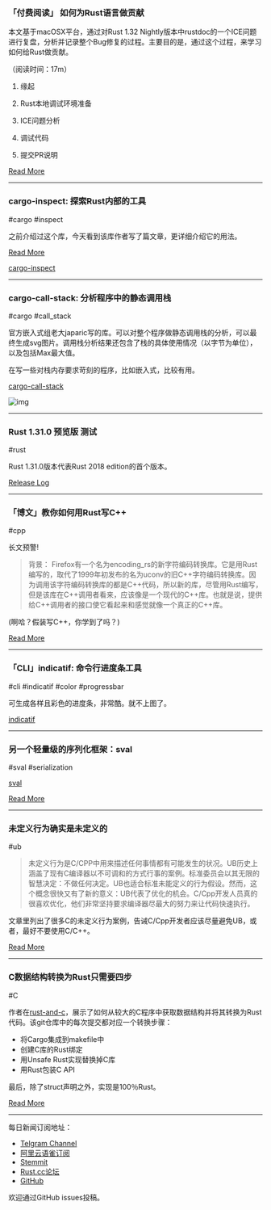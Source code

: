 ### 「付费阅读」 如何为Rust语言做贡献

本文基于macOSX平台，通过对Rust 1.32 Nightly版本中rustdoc的一个ICE问题进行复盘，分析并记录整个Bug修复的过程。主要目的是，通过这个过程，来学习如何给Rust做贡献。

（阅读时间：17m）

1. 缘起

2. Rust本地调试环境准备

3. ICE问题分析

4. 调试代码

5. 提交PR说明

[Read More](https://zhuanlan.zhihu.com/p/51479889)

---

### cargo-inspect: 探索Rust内部的工具

#cargo #inspect 

之前介绍过这个库，今天看到该库作者写了篇文章，更详细介绍它的用法。

[Read More](https://matthias-endler.de/2018/cargo-inspect/)

[cargo-inspect](https://github.com/mre/cargo-inspect)

---

### cargo-call-stack: 分析程序中的静态调用栈

#cargo #call_stack

官方嵌入式组老大japaric写的库。可以对整个程序做静态调用栈的分析，可以最终生成svg图片。调用栈分析结果还包含了栈的具体使用情况（以字节为单位），以及包括Max最大值。

在写一些对栈内存要求苛刻的程序，比如嵌入式，比较有用。

[cargo-call-stack](https://github.com/japaric/cargo-call-stack#cargo-call-stack)

![img](https://wx1.sinaimg.cn/mw690/71684decly1fxuh40azmhj218g0h1jsy.jpg)

---

### Rust 1.31.0 预览版 测试

#rust

Rust 1.31.0版本代表Rust 2018 edition的首个版本。

[Release Log](https://github.com/rust-lang/rust/blob/stable/RELEASES.md)

---

### 「博文」教你如何用Rust写C++

#cpp

长文预警!

> 背景： Firefox有一个名为encoding_rs的新字符编码转换库。它是用Rust编写的，取代了1999年初发布的名为uconv的旧C++字符编码转换库。因为调用该字符编码转换库的都是C++代码，所以新的库，尽管用Rust编写，但是该库在C++调用者看来，应该像是一个现代的C++库。也就是说，提供给C++调用者的接口使它看起来和感觉就像一个真正的C++库。

(啊哈？假装写C++，你学到了吗？)

[Read More](https://hsivonen.fi/modern-cpp-in-rust/)

---

### 「CLI」indicatif: 命令行进度条工具

#cli #indicatif #color #progressbar

可生成各样且彩色的进度条，非常酷。就不上图了。

[indicatif](https://github.com/mitsuhiko/indicatif)

---

### 另一个轻量级的序列化框架：sval

#sval #serialization

[sval](https://github.com/KodrAus/sval)

[Read More](https://www.reddit.com/r/rust/comments/a2kn7y/sval_a_prototype_nostd_objectsafe/)

---

### 未定义行为确实是未定义的

#ub

> 未定义行为是C/CPP中用来描述任何事情都有可能发生的状况。UB历史上涵盖了现有C编译器以不可调和的方式行事的案例。标准委员会以其无限的智慧决定：不做任何决定。UB也适合标准未能定义的行为假设。然而，这个概念很快又有了新的意义：UB代表了优化的机会。C/Cpp开发人员真的很喜欢优化，他们非常坚持要求编译器尽最大的努力来让代码快速执行。

文章里列出了很多C的未定义行为案例，告诫C/Cpp开发者应该尽量避免UB，或者，最好不要使用C/C++。

[Read More](https://cryptoservices.github.io/fde/2018/11/30/undefined-behavior.html)

---

### C数据结构转换为Rust只需要四步

#C 

作者在[rust-and-c](https://github.com/bonzini/rust-and-c/commits/master)，展示了如何从较大的C程序中获取数据结构并将其转换为Rust代码。该git仓库中的每次提交都对应一个转换步骤：

- 将Cargo集成到makefile中
- 创建C库的Rust绑定
- 用Unsafe Rust实现替换掉C库
- 用Rust包装C API

最后，除了struct声明之外，实现是100％Rust。

[Read More](https://www.reddit.com/r/rust/comments/a2q32o/converting_c_data_structures_to_rust_in_4_steps/)

---

每日新闻订阅地址：

- [Telgram Channel](https://t.me/rust_daily_news )
- [阿里云语雀订阅](https://www.yuque.com/chaosbot/rustnews)
- [Stemmit](https://steemit.com/@blackanger)
- [Rust.cc论坛](https://rust.cc)
- [GitHub](https://github.com/RustStudy/rust_daily_news)

欢迎通过GitHub issues投稿。
